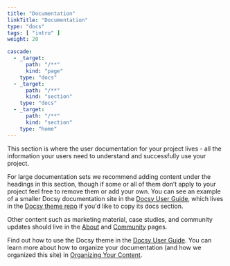 ```yaml
---
title: "Documentation"
linkTitle: "Documentation"
type: "docs"
tags: [ "intro" ]
weight: 20

cascade:
  - _target:
      path: "/**"
      kind: "page"
    type: "docs"
  - _target:
      path: "/**"
      kind: "section"
    type: "docs"
  - _target:
      path: "/**"
      kind: "section"
    type: "home"
---
```



This section is where the user documentation for your project lives - all the information your users need to understand
and successfully use your project.

For large documentation sets we recommend adding content under the headings in this section, though if some or all of
them don’t apply to your project feel free to remove them or add your own. You can see an example of a smaller Docsy
documentation site in the [Docsy User Guide](https://docsy.dev/docs/), which lives in
the [Docsy theme repo](https://github.com/google/docsy/tree/master/userguide) if you'd like to copy its docs section.

Other content such as marketing material, case studies, and community updates should live in the [About](/about/)
and [Community](/community/) pages.

Find out how to use the Docsy theme in the [Docsy User Guide](https://docsy.dev/docs/). You can learn more about how to
organize your documentation (and how we organized this site)
in [Organizing Your Content](https://docsy.dev/docs/best-practices/organizing-content/).


